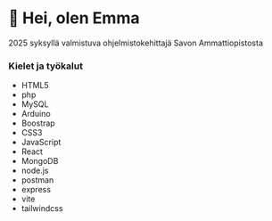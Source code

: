 # 👋 Hei, olen Emma
2025 syksyllä valmistuva ohjelmistokehittajä Savon Ammattiopistosta
### Kielet ja työkalut
- HTML5
- php
- MySQL
- Arduino
- Boostrap
- CSS3
- JavaScript
- React
- MongoDB
- node.js
- postman
- express
- vite
- tailwindcss




<!---
Emu123R/Emu123R is a ✨ special ✨ repository because its `README.md` (this file) appears on your GitHub profile.
You can click the Preview link to take a look at your changes.
--->
